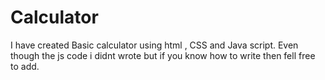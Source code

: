 # Calculator
I have created Basic calculator using html , CSS  and Java script. Even though the js code i didnt wrote but if you know how to write then fell free to add. 
